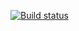 [![Build status](https://ci.appveyor.com/api/projects/status/0bbgawh89j1u4hwl/branch/main?svg=true)](https://ci.appveyor.com/project/AleksMikh/restart-api/branch/main)

